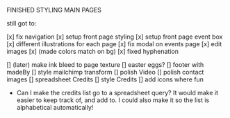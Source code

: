 FINISHED STYLING MAIN PAGES

still got to:

[x] fix navigation
[x] setup front page styling
[x] setup front page event box
[x] different illustrations for each page
[x] fix modal on events page
[x] edit images
[x] (made colors match on bg)
[x] fixed hyphenation

[] (later) make ink bleed to page texture
[] easter eggs?
[] footer with madeBy
[] style mailchimp transform
[] polish Video
[] polish contact images
[] spreadsheet Credits
[] style Credits
[] add icons where fun



* Can I make the credits list go to a spreadsheet query? It would make it easier to keep track of, and add to. I could also make it so the list is alphabetical automatically!
